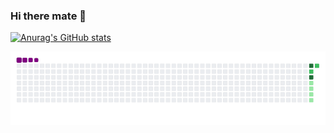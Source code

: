 ### Hi there mate 👋

[![Anurag's GitHub stats](https://github-readme-stats.vercel.app/api?username=shashwat11-hub)](https://github.com/anuraghazra/github-readme-stats)


![Snake gif](https://github.com/shashwat11-hub/shashwat11-hub/blob/main/output/github-contribution-grid-snake.gif)

<!--
**shashwat11-hub/shashwat11-hub** is a ✨ _special_ ✨ repository because its `README.md` (this file) appears on your GitHub profile.

Here are some ideas to get you started:

- 🔭 I’m currently working on ...
- 🌱 I’m currently learning ...
- 👯 I’m looking to collaborate on ...
- 🤔 I’m looking for help with ...
- 💬 Ask me about ...
- 📫 How to reach me: ...
- 😄 Pronouns: ...
- ⚡ Fun fact: ...
-->
